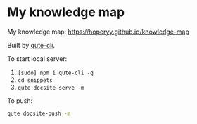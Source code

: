 # My knowledge map

My knowledge map: https://hoperyy.github.io/knowledge-map

Built by [qute-cli](https://github.com/hoperyy/qute-cli).

To start local server:

1. `[sudo] npm i qute-cli -g`
2. `cd snippets`
3. `qute docsite-serve -m`

To push:

```bash
qute docsite-push -m
```